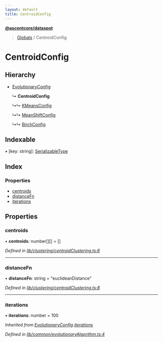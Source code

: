 ```yaml
---
layout: default
title: CentroidConfig
---
```


**[@ascentcore/dataspot](../README.md)**

> [Globals](../globals.md) / CentroidConfig

# CentroidConfig

## Hierarchy

* [EvolutionaryConfig](evolutionaryconfig.md)

  ↳ **CentroidConfig**

  ↳↳ [KMeansConfig](kmeansconfig.md)

  ↳↳ [MeanShiftConfig](meanshiftconfig.md)

  ↳↳ [BirchConfig](birchconfig.md)

## Indexable

▪ [key: string]: [SerializableType](../globals.md#serializabletype)

## Index

### Properties

* [centroids](centroidconfig.md#centroids)
* [distanceFn](centroidconfig.md#distancefn)
* [iterations](centroidconfig.md#iterations)

## Properties

### centroids

•  **centroids**: number[][] = []

*Defined in [lib/clustering/centroidClustering.ts:6](https://github.com/ascentcore/dataspot/blob/8a56680/lib/clustering/centroidClustering.ts#L6)*

___

### distanceFn

•  **distanceFn**: string = "euclideanDistance"

*Defined in [lib/clustering/centroidClustering.ts:8](https://github.com/ascentcore/dataspot/blob/8a56680/lib/clustering/centroidClustering.ts#L8)*

___

### iterations

•  **iterations**: number = 100

*Inherited from [EvolutionaryConfig](evolutionaryconfig.md).[iterations](evolutionaryconfig.md#iterations)*

*Defined in [lib/common/evolutionaryAlgorithm.ts:4](https://github.com/ascentcore/dataspot/blob/8a56680/lib/common/evolutionaryAlgorithm.ts#L4)*
